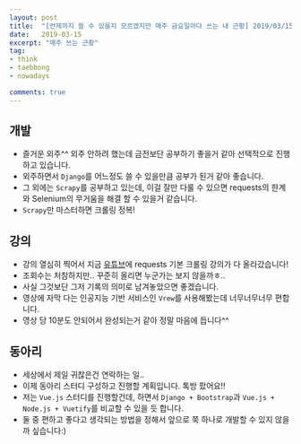 ```yaml
---
layout: post
title:  "[언제까지 쓸 수 있을지 모르겠지만 매주 금요일마다 쓰는 내 근황] 2019/03/15"
date:   2019-03-15
excerpt: "매주 쓰는 근황"
tag: 
- think
- taebbong
- nowadays

comments: true
---
```



## 개발
* 즐거운 외주^^ 외주 안하려 했는데 금전보단 공부하기 좋을거 같아 선택적으로 진행하고 있습니다.
* 외주하면서 ```Django```를 어느정도 쓸 수 있을만큼 공부가 된거 같아 좋습니다.
* 그 외에는 ```Scrapy```를 공부하고 있는데, 이걸 잘만 다룰 수 있으면 requests의 한계와 Selenium의 무거움을 해결 할 수 있을거 같습니다.
* ```Scrapy```만 마스터하면 크롤링 정복!


## 강의
* 강의 열심히 찍어서 지금 [유튜브](https://www.youtube.com/channel/UCKmMoTLPAesXAav0tAUOjUg)에 requests 기본 크롤링 강의가 다 올라갔습니다!
* 조회수는 처참하지만.. 꾸준히 올리면 누군가는 보지 않을까ㅎ..
* 사실 그것보단 그저 기록의 의미로 남겨놓았으면 좋겠습니다.
* 영상에 자막 다는 인공지능 기반 서비스인 ```Vrew```를 사용해봤는데 너무너무너무 편합니다.
* 영상 당 10분도 안되어서 완성되는거 같아 정말 마음에 듭니다^^


## 동아리
* 세상에서 제일 귀찮은건 연락하는 일..
* 이제 동아리 스터디 구성하고 진행할 계획입니다. 톡방 팠어요!!
* 저는 ```Vue.js``` 스터디를 진행할건데, 하면서 ```Django + Bootstrap```과 ```Vue.js + Node.js + Vuetify```를 비교할 수 있을 듯 합니다.
* 둘 중 편하고 좋다고 생각되는 방법을 정해서 앞으로 쭉 하나로 개발할 수 있지 않을까 싶습니다:)

